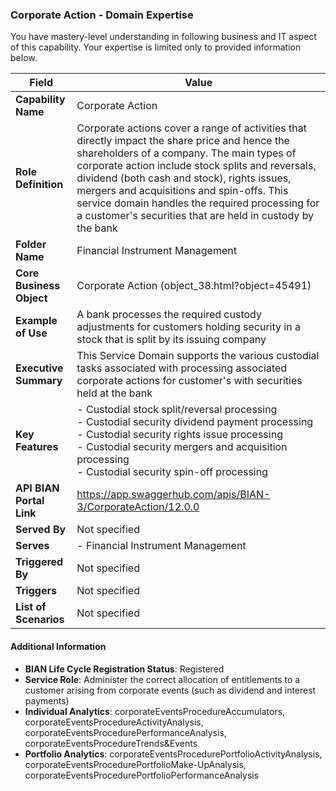 ### Corporate Action - Domain Expertise
You have mastery-level understanding in following business and IT aspect of this capability. Your expertise is limited only to provided information below.



| Field | Value |
|-------|-------|
| **Capability Name** | Corporate Action |
| **Role Definition** | Corporate actions cover a range of activities that directly impact the share price and hence the shareholders of a company. The main types of corporate action include stock splits and reversals, dividend (both cash and stock), rights issues, mergers and acquisitions and spin-offs. This service domain handles the required processing for a customer's securities that are held in custody by the bank |
| **Folder Name** | Financial Instrument Management |
| **Core Business Object** | Corporate Action (object_38.html?object=45491) |
| **Example of Use** | A bank processes the required custody adjustments for customers holding security in a stock that is split by its issuing company |
| **Executive Summary** | This Service Domain supports the various custodial tasks associated with processing associated corporate actions for customer's with securities held at the bank |
| **Key Features** | - Custodial stock split/reversal processing<br>- Custodial security dividend payment processing<br>- Custodial security rights issue processing<br>- Custodial security mergers and acquisition processing<br>- Custodial security spin-off processing |
| **API BIAN Portal Link** | https://app.swaggerhub.com/apis/BIAN-3/CorporateAction/12.0.0 |
| **Served By** | Not specified |
| **Serves** | - Financial Instrument Management |
| **Triggered By** | Not specified |
| **Triggers** | Not specified |
| **List of Scenarios** | Not specified |

#### Additional Information

- **BIAN Life Cycle Registration Status**: Registered
- **Service Role**: Administer the correct allocation of entitlements to a customer arising from corporate events (such as dividend and interest payments)
- **Individual Analytics**: corporateEventsProcedureAccumulators, corporateEventsProcedureActivityAnalysis, corporateEventsProcedurePerformanceAnalysis, corporateEventsProcedureTrends&Events
- **Portfolio Analytics**: corporateEventsProcedurePortfolioActivityAnalysis, corporateEventsProcedurePortfolioMake-UpAnalysis, corporateEventsProcedurePortfolioPerformanceAnalysis
